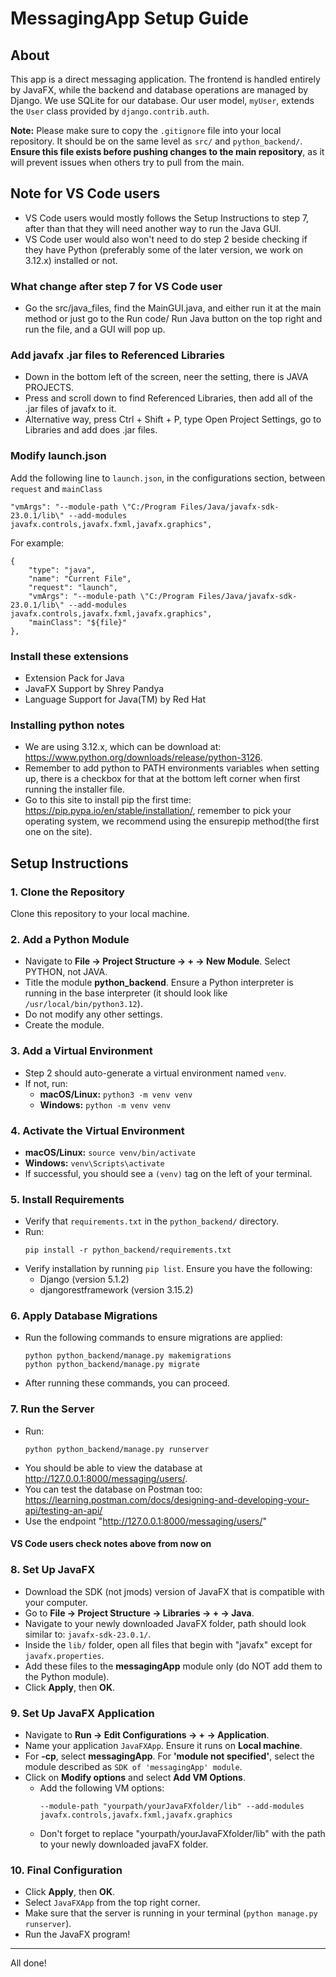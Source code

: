 # MessagingApp Setup Guide

## About
This app is a direct messaging application. The frontend is handled entirely by JavaFX, while the backend and database operations are managed by Django. We use SQLite for our database. Our user model, `myUser`, extends the `User` class provided by `django.contrib.auth`.

**Note:** Please make sure to copy the `.gitignore` file into your local repository. It should be on the same level as `src/` and `python_backend/`. **Ensure this file exists before pushing changes to the main repository**, as it will prevent issues when others try to pull from the main.

## Note for VS Code users
- VS Code users would mostly follows the Setup Instructions to step 7, after than that they will need another way to run the Java GUI.
- VS Code user would also won't need to do step 2 beside checking if they have Python (preferably some of the later version, we work on 3.12.x) installed or not.

### What change after step 7 for VS Code user
- Go the src/java_files, find the MainGUI.java, and either run it at the main method or just go to the Run code/ Run Java button on the top right and run the file, and a GUI will pop up.

### Add javafx .jar files to Referenced Libraries
- Down in the bottom left of the screen, neer the setting, there is JAVA PROJECTS.
- Press and scroll down to find Referenced Libraries, then add all of the .jar files of javafx to it.
- Alternative way, press Ctrl + Shift + P, type Open Project Settings, go to Libraries and add does .jar files.

### Modify launch.json

Add the following line to `launch.json`, in the configurations section, between `request` and `mainClass`
```
"vmArgs": "--module-path \"C:/Program Files/Java/javafx-sdk-23.0.1/lib\" --add-modules javafx.controls,javafx.fxml,javafx.graphics",
```
For example:
```
{
    "type": "java",
    "name": "Current File",
    "request": "launch",
    "vmArgs": "--module-path \"C:/Program Files/Java/javafx-sdk-23.0.1/lib\" --add-modules javafx.controls,javafx.fxml,javafx.graphics",
    "mainClass": "${file}"
},
```
### Install these extensions
- Extension Pack for Java
- JavaFX Support by Shrey Pandya
- Language Support for Java(TM) by Red Hat

### Installing python notes
- We are using 3.12.x, which can be download at: https://www.python.org/downloads/release/python-3126.
- Remember to add python to PATH environments variables when setting up, there is a checkbox for that at the bottom left corner when first running the installer file.
- Go to this site to install pip the first time: https://pip.pypa.io/en/stable/installation/, remember to pick your operating system, we recommend using the ensurepip method(the first one on the site).

## Setup Instructions

### 1. Clone the Repository
Clone this repository to your local machine.

### 2. Add a Python Module
- Navigate to **File → Project Structure → + → New Module**. Select PYTHON, not JAVA. 
- Title the module **python_backend**. Ensure a Python interpreter is running in the base interpreter (it should look like `/usr/local/bin/python3.12`).
- Do not modify any other settings.
- Create the module.

### 3. Add a Virtual Environment
- Step 2 should auto-generate a virtual environment named `venv`.
- If not, run:
  - **macOS/Linux:** `python3 -m venv venv`
  - **Windows:** `python -m venv venv`

### 4. Activate the Virtual Environment
- **macOS/Linux:** `source venv/bin/activate`
- **Windows:** `venv\Scripts\activate`
- If successful, you should see a `(venv)` tag on the left of your terminal.

### 5. Install Requirements
- Verify that `requirements.txt` in the `python_backend/` directory.
- Run:
  ```
  pip install -r python_backend/requirements.txt
  ```
- Verify installation by running `pip list`. Ensure you have the following:
  - Django (version 5.1.2)
  - djangorestframework (version 3.15.2)

### 6. Apply Database Migrations
- Run the following commands to ensure migrations are applied:
  ```
  python python_backend/manage.py makemigrations
  python python_backend/manage.py migrate
  ```
- After running these commands, you can proceed.

### 7. Run the Server
- Run:
  ```
  python python_backend/manage.py runserver
  ```
- You should be able to view the database at http://127.0.0.1:8000/messaging/users/.
- You can test the database on Postman too: https://learning.postman.com/docs/designing-and-developing-your-api/testing-an-api/
- Use the endpoint "http://127.0.0.1:8000/messaging/users/" 

#### VS Code users check notes above from now on

### 8. Set Up JavaFX 
- Download the SDK (not jmods) version of JavaFX that is compatible with your computer.
- Go to **File → Project Structure → Libraries → + → Java**.
- Navigate to your newly downloaded JavaFX folder, path should look similar to: `javafx-sdk-23.0.1/`.
- Inside the `lib/` folder, open all files that begin with "javafx" except for `javafx.properties`.
- Add these files to the **messagingApp** module only (do NOT add them to the Python module).
- Click **Apply**, then **OK**.

### 9. Set Up JavaFX Application
- Navigate to **Run → Edit Configurations → + → Application**.
- Name your application `JavaFXApp`. Ensure it runs on **Local machine**.
- For **-cp**, select **messagingApp**. For **'module not specified'**, select the module described as `SDK of 'messagingApp' module`.
- Click on **Modify options** and select **Add VM Options**.
  - Add the following VM options: 
    ```
    --module-path "yourpath/yourJavaFXfolder/lib" --add-modules javafx.controls,javafx.fxml,javafx.graphics
    ```
  - Don't forget to replace "yourpath/yourJavaFXfolder/lib" with the path to your newly downloaded javaFX folder. 

### 10. Final Configuration
- Click **Apply**, then **OK**.
- Select `JavaFXApp` from the top right corner.
- Make sure that the server is running in your terminal (`python manage.py runserver`).
- Run the JavaFX program!

---

All done! 
